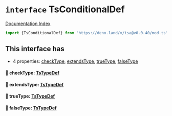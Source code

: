 # `interface` TsConditionalDef

[Documentation Index](../README.md)

```ts
import {TsConditionalDef} from "https://deno.land/x/tsa@v0.0.40/mod.ts"
```

## This interface has

- 4 properties:
[checkType](#-checktype-tstypedef),
[extendsType](#-extendstype-tstypedef),
[trueType](#-truetype-tstypedef),
[falseType](#-falsetype-tstypedef)


#### 📄 checkType: [TsTypeDef](../type.TsTypeDef/README.md)



#### 📄 extendsType: [TsTypeDef](../type.TsTypeDef/README.md)



#### 📄 trueType: [TsTypeDef](../type.TsTypeDef/README.md)



#### 📄 falseType: [TsTypeDef](../type.TsTypeDef/README.md)



